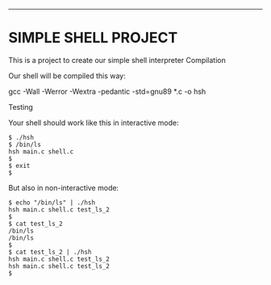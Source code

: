 ------
# SIMPLE SHELL PROJECT
This is a project to create our simple shell interpreter
Compilation

Our shell will be compiled this way:

gcc -Wall -Werror -Wextra -pedantic -std=gnu89 *.c -o hsh

Testing

Your shell should work like this in interactive mode:
```
$ ./hsh
$ /bin/ls
hsh main.c shell.c
$
$ exit
$
```
But also in non-interactive mode:

```
$ echo "/bin/ls" | ./hsh
hsh main.c shell.c test_ls_2
$
$ cat test_ls_2
/bin/ls
/bin/ls
$
$ cat test_ls_2 | ./hsh
hsh main.c shell.c test_ls_2
hsh main.c shell.c test_ls_2
$
```

